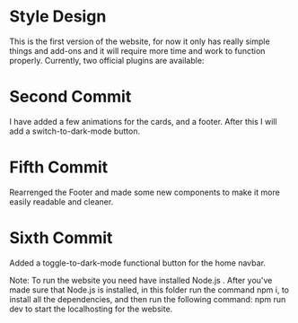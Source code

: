 # Style Design
This is the first version of the website, for now it only has really simple things and add-ons and it will require more time and work to function properly.
Currently, two official plugins are available:

# Second Commit
I have added a few animations for the cards, and a footer. After this I will add a switch-to-dark-mode button.

# Fifth Commit
Rearrenged the Footer and made some new components to make it more easily readable and cleaner.

# Sixth Commit
Added a toggle-to-dark-mode functional button for the home navbar.






Note: To run the website you need have installed Node.js . After you've made sure that Node.js is installed, in this folder run the command npm i, to install all the dependencies, and then run the following command: npm run dev to start the localhosting for the website.
